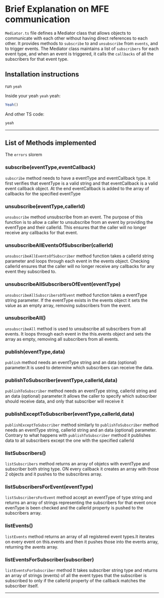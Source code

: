 # Brief Explanation on MFE communication

`Mediator.ts` file defines a Mediator class that allows objects to communicate with each other without having direct references to each other. It provides methods to `subscribe` to and `unsubscribe` from `events`, and to trigger events. The Mediator class maintains a list of `subscribers` for each event type, and when an event is triggered, it calls the `callbacks` of all the subscribers for that event type.

## Installation instructions

run `yeah`

Inside your yeah `yeah` yeah:

```ts
Yeah()
```

And other TS code:

```ts
yeah
```
---

## List of Methods implemented

The `errors` slorem

### subscribe(eventType,eventCallback) 

`subscribe` method needs to have a eventType and eventCallback type. It first verifies that eventType is a valid string and that eventCallback is a valid event callback object. At the end eventCallback is added to the array of callbacks for the specified eventType

### unsubscribe(eventType,callerId) 

`unsubscribe` method unsubscribe from an event.
  The purpose of this function is to allow a caller to unsubscribe
  from an event by providing the eventType and their callerId. 
  This ensures that the caller will no longer receive any callbacks for that event.

  ### unsubscribeAllEventsOfSubscriber(callerId) 

`unsubscribeAllEventsOfSubscriber` method function takes a callerId string parameter and loops through each event in the events object. Checking callerId ensures that the caller will no longer receive any callbacks for any event they subscribed to.

  ### unsubscribeAllSubscribersOfEvent(eventType) 

`unsubscribeAllSubscribersOfEvent` method function takes a eventType string parameter. If the eventType exists in the events object it sets the value as an empty array, removing subscribers from the event.

  ### unsubscribeAll() 

`unsubscribeAll` method is used to unsubscribe all subscribers from all events. It loops through each event in the this.events object and sets the array as empty, removing all subscribers from all events.

  ### publish(eventType,data) 

`publish` method needs an eventType string and an data (optional) parameter.It is used to determine which subscribers can receive the data.

  ### publishToSubscriber(eventType,callerId,data) 

`publishToSubscriber` method needs an eventType string, callerId string and an data (optional) parameter.It allows the caller to specify which subscriber should receive data, and only that subscriber will receive it

  ### publishExceptToSubscriber(eventType,callerId,data) 

`publishExceptToSubscriber` method similarly to `publishToSubscriber` method needs an eventType string, callerId string and an data (optional) parameter. Contrary to what happens with `publishToSubscriber` method it publishes data to all subscribers except the one with the specified callerId

  ### listSubscribers() 

`listSubscribers` method returns an array of objetcs with eventType and subscriber both string type. ON every callback it creates an array with those 2 objects and it pushes to the subscribres array.

  ### listSubscribersForEvent(eventType) 

`listSubscribersForEvent` method accept an eventType of type string and returns an array of strings representing the subscribers for that event once evenType is been checked and the callerId property is pushed to the subscribers array. 

  ### listEvents() 

`listEvents` method returns an array of all registered event types.It iterates on every event on this.events and then it pushes those into the events array, returning
the avents array.

  ### listEventsForSubscriber(subscriber) 

`listEventsForSubscriber` method It takes subscriber string type and 
  returns an array of strings (events) of all the event types that the subscriber is subscribed to only if the callerId property of the callback matches the subscriber itself.

---


